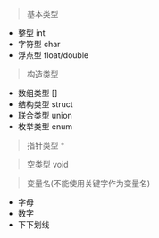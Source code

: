 > 基本类型

- 整型 int
- 字符型 char
- 浮点型 float/double

> 构造类型

- 数组类型 []
- 结构类型 struct
- 联合类型 union
- 枚举类型 enum

> 指针类型 \*

> 空类型 void

> 变量名(不能使用关键字作为变量名)

- 字母
- 数字
- 下下划线
